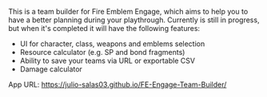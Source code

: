 This is a team builder for Fire Emblem Engage, which aims to help you to have a better planning during your playthrough. Currently is still in progress, but when it's completed it will have the following features:

- UI for character, class, weapons and emblems selection
- Resource calculator (e.g. SP and bond fragments)
- Ability to save your teams via URL or exportable CSV
- Damage calculator

App URL: https://julio-salas03.github.io/FE-Engage-Team-Builder/
